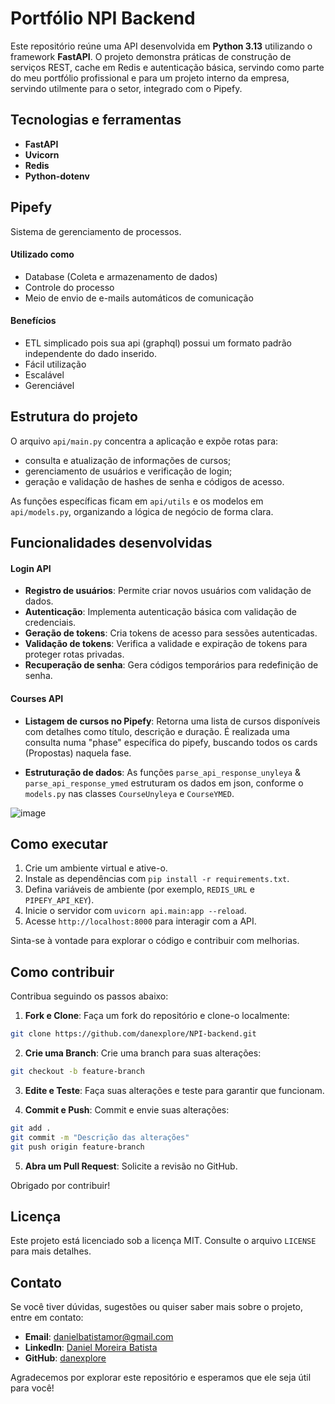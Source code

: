 # Portfólio NPI Backend

Este repositório reúne uma API desenvolvida em **Python 3.13** utilizando o framework **FastAPI**. O projeto demonstra práticas de construção de serviços REST, cache em Redis e autenticação básica, servindo como parte do meu portfólio profissional e para um projeto interno da empresa, servindo utilmente para o setor, integrado com o Pipefy.

## Tecnologias e ferramentas
- **FastAPI**
- **Uvicorn**
- **Redis**
- **Python-dotenv**

## Pipefy
Sistema de gerenciamento de processos.
#### Utilizado como
- Database (Coleta e armazenamento de dados)
- Controle do processo
- Meio de envio de e-mails automáticos de comunicação
#### Benefícios
- ETL simplicado pois sua api (graphql) possui um formato padrão independente do dado inserido.
- Fácil utilização
- Escalável
- Gerenciável

## Estrutura do projeto
O arquivo `api/main.py` concentra a aplicação e expõe rotas para:
- consulta e atualização de informações de cursos;
- gerenciamento de usuários e verificação de login;
- geração e validação de hashes de senha e códigos de acesso.

As funções específicas ficam em `api/utils` e os modelos em `api/models.py`, organizando a lógica de negócio de forma clara.

## Funcionalidades desenvolvidas

#### **Login API**
- **Registro de usuários**: Permite criar novos usuários com validação de dados.
- **Autenticação**: Implementa autenticação básica com validação de credenciais.
- **Geração de tokens**: Cria tokens de acesso para sessões autenticadas.
- **Validação de tokens**: Verifica a validade e expiração de tokens para proteger rotas privadas.
- **Recuperação de senha**: Gera códigos temporários para redefinição de senha.

#### **Courses API**
- **Listagem de cursos no Pipefy**: Retorna uma lista de cursos disponíveis com detalhes como título, descrição e duração.
É realizada uma consulta numa "phase" específica do pipefy, buscando todos os cards (Propostas) naquela fase.

- **Estruturação de dados**: As funções `parse_api_response_unyleya` & `parse_api_response_ymed` estruturam os dados em json, conforme o `models.py` nas classes `CourseUnyleya` e `CourseYMED`.

![image](https://github.com/user-attachments/assets/d3bcfcbc-127e-4d88-bc17-85c4130f3681)

## Como executar
1. Crie um ambiente virtual e ative-o.
2. Instale as dependências com `pip install -r requirements.txt`.
3. Defina variáveis de ambiente (por exemplo, `REDIS_URL` e `PIPEFY_API_KEY`).
4. Inicie o servidor com `uvicorn api.main:app --reload`.
5. Acesse `http://localhost:8000` para interagir com a API.

Sinta-se à vontade para explorar o código e contribuir com melhorias.

## Como contribuir

Contribua seguindo os passos abaixo:

1. **Fork e Clone**: Faça um fork do repositório e clone-o localmente:
  ```bash
  git clone https://github.com/danexplore/NPI-backend.git
  ```

2. **Crie uma Branch**: Crie uma branch para suas alterações:
  ```bash
  git checkout -b feature-branch
  ```

3. **Edite e Teste**: Faça suas alterações e teste para garantir que funcionam.

4. **Commit e Push**: Commit e envie suas alterações:
  ```bash
  git add .
  git commit -m "Descrição das alterações"
  git push origin feature-branch
  ```

5. **Abra um Pull Request**: Solicite a revisão no GitHub.

Obrigado por contribuir!

## Licença

Este projeto está licenciado sob a licença MIT. Consulte o arquivo `LICENSE` para mais detalhes.

## Contato

Se você tiver dúvidas, sugestões ou quiser saber mais sobre o projeto, entre em contato:

- **Email**: danielbatistamor@gmail.com
- **LinkedIn**: [Daniel Moreira Batista](https://www.linkedin.com/in/daniel-moreira-87b9b42ba/)
- **GitHub**: [danexplore](https://github.com/danexplore)

Agradecemos por explorar este repositório e esperamos que ele seja útil para você!
